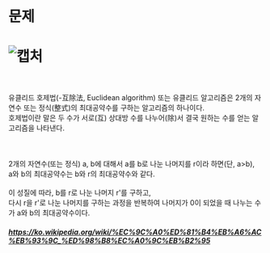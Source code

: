 문제
==
![캡처](https://user-images.githubusercontent.com/73854324/117968224-ebd88500-b360-11eb-8a9d-7db72a1b4816.PNG)
<br><br>
==
유클리드 호제법(-互除法, Euclidean algorithm) 또는 유클리드 알고리즘은 2개의 자연수 또는 정식(整式)의 최대공약수를 구하는 알고리즘의 하나이다.   
호제법이란 말은 두 수가 서로(互) 상대방 수를 나누어(除)서 결국 원하는 수를 얻는 알고리즘을 나타낸다.   
<br><br><br>
2개의 자연수(또는 정식) a, b에 대해서 a를 b로 나눈 나머지를 r이라 하면(단, a>b),   
a와 b의 최대공약수는 b와 r의 최대공약수와 같다.
<br><br>
이 성질에 따라, b를 r로 나눈 나머지 r'를 구하고,   
다시 r을 r'로 나눈 나머지를 구하는 과정을 반복하여 나머지가 0이 되었을 때 나누는 수가 a와 b의 최대공약수이다.
   
##### https://ko.wikipedia.org/wiki/%EC%9C%A0%ED%81%B4%EB%A6%AC%EB%93%9C_%ED%98%B8%EC%A0%9C%EB%B2%95